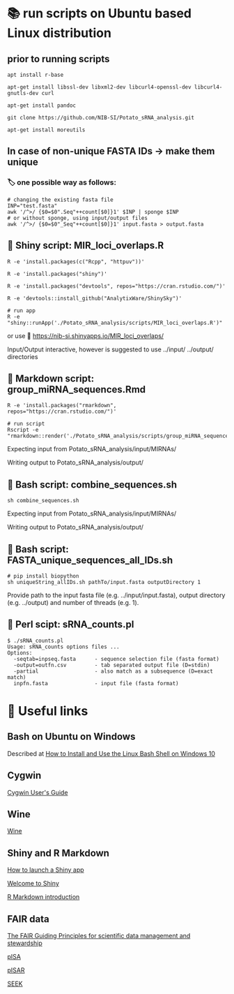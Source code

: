 # 📚 run scripts on Ubuntu based Linux distribution

## prior to running scripts

```
apt install r-base

apt-get install libssl-dev libxml2-dev libcurl4-openssl-dev libcurl4-gnutls-dev curl

apt-get install pandoc

git clone https://github.com/NIB-SI/Potato_sRNA_analysis.git

apt-get install moreutils

```

## In case of non-unique FASTA IDs -> make them unique
### 🏷 one possible way as follows:
```
# changing the existing fasta file
INP="test.fasta"
awk '/^>/ {$0=$0".Seq"++count[$0]}1' $INP | sponge $INP
# or without sponge, using input/output files
awk '/^>/ {$0=$0"_Seq"++count[$0]}1' input.fasta > output.fasta
```

## 📓 Shiny script: MIR_loci_overlaps.R

```
R -e 'install.packages(c("Rcpp", "httpuv"))'

R -e 'install.packages("shiny")'

R -e 'install.packages("devtools", repos="https://cran.rstudio.com/")'

R -e 'devtools::install_github("AnalytixWare/ShinySky")'

# run app
R -e "shiny::runApp('./Potato_sRNA_analysis/scripts/MIR_loci_overlaps.R')"
```
or use 🍂 https://nib-si.shinyapps.io/MIR_loci_overlaps/

Input/Output interactive, however is suggested to use ../input/ ../output/ directories

## 📓 Markdown script: group_miRNA_sequences.Rmd
```
R -e 'install.packages("rmarkdown", repos="https://cran.rstudio.com/")'

# run script
Rscript -e "rmarkdown::render('./Potato_sRNA_analysis/scripts/group_miRNA_sequences.Rmd')"
```
Expecting input from Potato_sRNA_analysis/input/MIRNAs/

Writing output to Potato_sRNA_analysis/output/

## 📓 Bash script: combine_sequences.sh
```
sh combine_sequences.sh
```
Expecting input from Potato_sRNA_analysis/input/MIRNAs/

Writing output to Potato_sRNA_analysis/output/


## 📓 Bash script: FASTA_unique_sequences_all_IDs.sh
```
# pip install biopython
sh uniqueString_allIDs.sh pathTo/input.fasta outputDirectory 1
```
Provide path to the input fasta file (e.g. ../input/input.fasta), output directory (e.g. ../output) and number of threads (e.g. 1).


## 📓 Perl scipt: sRNA_counts.pl
```
$ ./sRNA_counts.pl
Usage: sRNA_counts options files ...
Options:
  -seqtab=inpseq.fasta      - sequence selection file (fasta format)
  -output=outfn.csv         - tab separated output file (D=stdin)
  -partial                  - also match as a subsequence (D=exact match)
  inpfn.fasta               - input file (fasta format)
```

# 📝 Useful links 

## Bash on Ubuntu on Windows

Described at [How to Install and Use the Linux Bash Shell on Windows 10](https://www.howtogeek.com/249966/how-to-install-and-use-the-linux-bash-shell-on-windows-10/)

## Cygwin

[Cygwin User's Guide](https://cygwin.com/cygwin-ug-net.html)

## Wine

[Wine](https://www.winehq.org/)


## Shiny and R Markdown

[How to launch a Shiny app](https://shiny.rstudio.com/articles/running.html/)

[Welcome to Shiny](https://shiny.rstudio.com/tutorial/written-tutorial/lesson1/)

[R Markdown introduction](https://rmarkdown.rstudio.com/lesson-1.html)

## FAIR data

[The FAIR Guiding Principles for scientific data management and stewardship](https://www.nature.com/articles/sdata201618)

[pISA](https://github.com/NIB-SI/pISA)

[pISAR](https://github.com/NIB-SI/pisar)

[SEEK](https://seek4science.org/)

